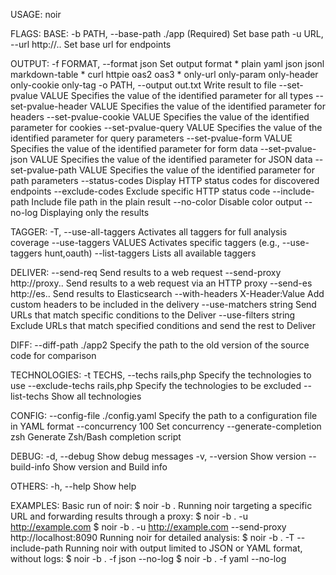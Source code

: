USAGE: noir <flags>

FLAGS:
  BASE:
    -b PATH, --base-path ./app       (Required) Set base path
    -u URL, --url http://..          Set base url for endpoints

  OUTPUT:
    -f FORMAT, --format json         Set output format
                                       * plain yaml json jsonl markdown-table
                                       * curl httpie oas2 oas3
                                       * only-url only-param only-header only-cookie only-tag
    -o PATH, --output out.txt        Write result to file
    --set-pvalue VALUE               Specifies the value of the identified parameter for all types
    --set-pvalue-header VALUE        Specifies the value of the identified parameter for headers
    --set-pvalue-cookie VALUE        Specifies the value of the identified parameter for cookies
    --set-pvalue-query VALUE         Specifies the value of the identified parameter for query parameters
    --set-pvalue-form VALUE          Specifies the value of the identified parameter for form data
    --set-pvalue-json VALUE          Specifies the value of the identified parameter for JSON data
    --set-pvalue-path VALUE          Specifies the value of the identified parameter for path parameters
    --status-codes                   Display HTTP status codes for discovered endpoints
    --exclude-codes                  Exclude specific HTTP status code
    --include-path                   Include file path in the plain result
    --no-color                       Disable color output
    --no-log                         Displaying only the results

  TAGGER:
    -T, --use-all-taggers            Activates all taggers for full analysis coverage
    --use-taggers VALUES             Activates specific taggers (e.g., --use-taggers hunt,oauth)
    --list-taggers                   Lists all available taggers

  DELIVER:
    --send-req                       Send results to a web request
    --send-proxy http://proxy..      Send results to a web request via an HTTP proxy
    --send-es http://es..            Send results to Elasticsearch
    --with-headers X-Header:Value    Add custom headers to be included in the delivery
    --use-matchers string            Send URLs that match specific conditions to the Deliver
    --use-filters string             Exclude URLs that match specified conditions and send the rest to Deliver

  DIFF:
    --diff-path ./app2               Specify the path to the old version of the source code for comparison

  TECHNOLOGIES:
    -t TECHS, --techs rails,php      Specify the technologies to use
    --exclude-techs rails,php        Specify the technologies to be excluded
    --list-techs                     Show all technologies

  CONFIG:
    --config-file ./config.yaml      Specify the path to a configuration file in YAML format
    --concurrency 100                Set concurrency
    --generate-completion zsh        Generate Zsh/Bash completion script

  DEBUG:
    -d, --debug                      Show debug messages
    -v, --version                    Show version
    --build-info                     Show version and Build info

  OTHERS:
    -h, --help                       Show help

EXAMPLES:
  Basic run of noir:
      $ noir -b .
  Running noir targeting a specific URL and forwarding results through a proxy:
      $ noir -b . -u http://example.com
      $ noir -b . -u http://example.com --send-proxy http://localhost:8090
  Running noir for detailed analysis:
      $ noir -b . -T --include-path
  Running noir with output limited to JSON or YAML format, without logs:
      $ noir -b . -f json --no-log
      $ noir -b . -f yaml --no-log

